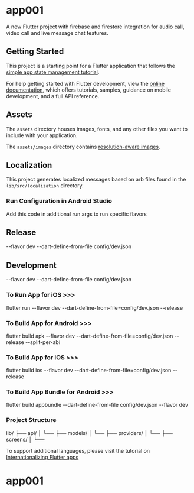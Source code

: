 # app001

A new Flutter project with firebase and firestore integration for audio call, video call and live message chat features.

## Getting Started

This project is a starting point for a Flutter application that follows the
[simple app state management
tutorial](https://flutter.dev/docs/development/data-and-backend/state-mgmt/simple).

For help getting started with Flutter development, view the
[online documentation](https://flutter.dev/docs), which offers tutorials,
samples, guidance on mobile development, and a full API reference.

## Assets

The `assets` directory houses images, fonts, and any other files you want to
include with your application.

The `assets/images` directory contains [resolution-aware
images](https://flutter.dev/docs/development/ui/assets-and-images#resolution-aware).

## Localization

This project generates localized messages based on arb files found in
the `lib/src/localization` directory.


### Run Configuration in Android Studio
Add this code in additional run args to run specific flavors

## Release
--flavor dev --dart-define-from-file config/dev.json

## Development
--flavor dev --dart-define-from-file config/dev.json

### To Run App for iOS >>>
flutter run --flavor dev --dart-define-from-file=config/dev.json --release

### To Build App for Android >>>
flutter build apk --flavor dev --dart-define-from-file=config/dev.json --release --split-per-abi

### To Build App for iOS >>>
flutter build ios --flavor dev --dart-define-from-file=config/dev.json --release

### To Build App Bundle for Android >>>
flutter build appbundle --dart-define-from-file config/dev.json --flavor dev

### Project Structure

lib/
├── api/
│ └──
├── models/
│ └──
├── providers/
│ └──
├── screens/
│ └──


To support additional languages, please visit the tutorial on
[Internationalizing Flutter
apps](https://flutter.dev/docs/development/accessibility-and-localization/internationalization)
# app001
